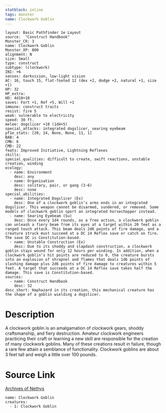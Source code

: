 ```yaml
---
statblock: inline
tags: monster
name: Clockwork Goblin
---
```

```statblock
layout: Basic Pathfinder 1e Layout
source:  "Construct Handbook"
Monster_CR: 3
name: Clockwork Goblin
Monster_XP: 800
alignment: N
size: Small
type: construct
subtype: (clockwork)
INI: +6
senses: darkvision, low-light vision
AC: 16, touch 15, flat-footed 12 (dex +2, dodge +2, natural +1, size +1)
HP: 32
HP_extra: 
HD: 4d10+10
saves: Fort +1, Ref +5, Will +1
immune: construct traits
resist: fire 5
weak: vulnerable to electricity
speed: 30 ft.
melee: dogslicer +10 (1d4+5)
special_attacks: integrated dogslicer, searing eyebeam
pf1e_stats: [20, 14, None, None, 11, 1]
BAB: 4
CMB: 8
CMD: 22
feats: Improved Initiative, Lightning Reflexes
skills: 
special_qualities: difficult to create, swift reactions, unstable creation, winding
ecology:
  - name: Environment
    desc: any
  - name: Organisation
    desc: solitary, pair, or gang (3-6)
    desc: none
special_abilities:
  - name: Integrated Dogslicer (Ex)
    desc: One of a clockwork goblin’s arms ends in an integrated dogslicer. This weapon cannot be disarmed, sundered, or removed. Some models of clockwork goblin sport an integrated horsechopper instead.
  - name: Searing Eyebeam (Su)
    desc: Once every 1d4 rounds, as a free action, a clockwork goblin can unleash a fiery beam from its eyes at a target within 20 feet as a ranged touch attack. This beam deals 2d6 points of fire damage, and a creature struck must succeed at a DC 14 Reflex save or catch on fire. The save DC is Constitution-based.
  - name: Unstable Construction (Ex)
    desc: Due to its shoddy and slapdash construction, a clockwork goblin stays wound for only 12 hours per winding. In addition, when a clockwork goblin’s hit points are reduced to 0, the creature bursts into an explosion of shrapnel and flames that deals 1d6 points of slashing damage plus 2d6 points of fire damage to creatures within 5 feet. A target that succeeds at a DC 14 Reflex save takes half the damage. This save is Constitution-based.
sources:
  - name: Construct Handbook
    desc: 32
desc_short: Haphazard in its creation, this mechanical creature has the shape of a goblin wielding a dogslicer.
```
# Description
A clockwork goblin is an amalgamation of clockwork gears, shoddy craftsmanship, and fiery destruction. Amateur clockwork engineers practicing their craft or learning a new skill are responsible for the creation of many clockwork goblins. Many of these creations result in failure, though a rare few attain a semblance of functionality. Clockwork goblins are about 3 feet tall and weigh a little over 100 pounds.
# Source Link
[Archives of Nethys](https://aonprd.com/MonsterDisplay.aspx?ItemName=Clockwork%20Goblin)
```encounter-table
name: Clockwork Goblin
creatures:
  - 1: Clockwork Goblin
```
